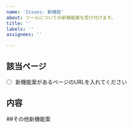 ```yaml
---
name: 'Issues: 新機能'
about: ツールについての新機能案を受け付けます。
title: ''
labels: ''
assignees: ''

---
```


## 該当ページ

- [ ] 新機能案があるページのURLを入れてください

## 内容

##その他新機能案
